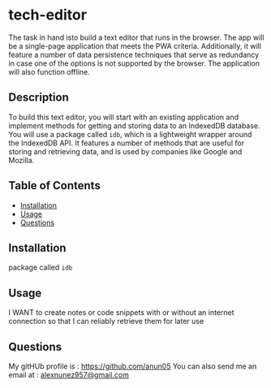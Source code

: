 # tech-editor
The task in hand isto build a text editor that runs in the browser. The app will be a single-page application that meets the PWA criteria. Additionally, it will feature a number of data persistence techniques that serve as redundancy in case one of the options is not supported by the browser. The application will also function offline. 

  ## Description
  To build this text editor, you will start with an existing application and implement methods for getting and storing data to an IndexedDB database. You will use a package called `idb`, which is a lightweight wrapper around the IndexedDB API. It features a number of methods that are useful for storing and retrieving data, and is used by companies like Google and Mozilla.

  ## Table of Contents
  * [Installation](#installation)
  * [Usage](#Usage)
  * [Questions](#Questions)

  ## Installation
  package called `idb`
  
  
  ## Usage
  I WANT to create notes or code snippets with or without an internet connection so that I can reliably retrieve them for later use
  

  ## Questions
  My gitHUb profile is : https://github.com/anun05
  You can also send me an email at : alexnunez957@gmail.com

